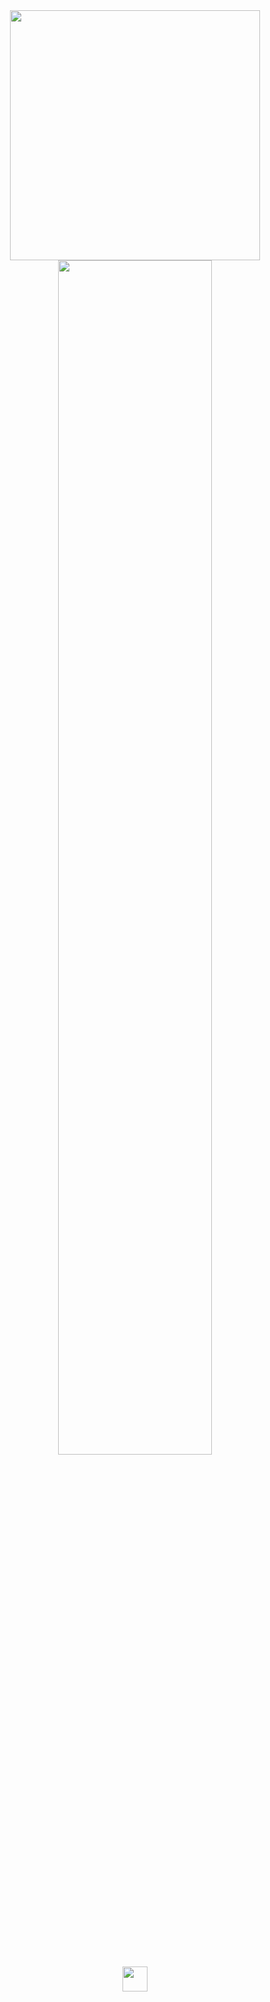 <div id="header" align="center" >
  <img src="[https://media.giphy.com/media/j98SQB5Y7WqnC/giphy.gif](https://tenor.com/ru/view/mita-bonk-miside-yandere-bat-gif-6288493079499513940)" width="400" />
  <img src="https://readme-typing-svg.demolab.com?font=Inconsolata&weight=500&size=50&duration=4000&pause=300&color=FFE1EA&center=true&vCenter=true&multiline=true&repeat=false&random=false&width=1300&height=140&lines=Hello+hello;I'm%2C+Diana+%E2%9C%A9" width="70%"/><br>
<img src="https://raw.githubusercontent.com/innng/innng/master/assets/kyubey.gif" height="40" />
</div>
